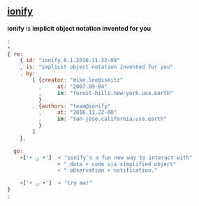 ## [ionify](learn/ionify.md)

**ionify** is **implicit object notation invented for you**

```javascript
;
+
{ re:
    { id: "ionify.0.1.2016.11.22-08"
    , is: "implicit object notation invented for you"
    , by:
        [ {creator: "mike.lee@iskitz"
          ,     at: "2007.09-04"
          ,     in: "forest-hills.new-york.usa.earth"
          }
        , {authors: "team@ionify"
          ,     at: "2016.11.22-08"
          ,     in: "san-jose.california.usa.earth"
          }
        ]
    },

  go:
    +['• ؈ •']  < "ionify's a fun new way to interact with"
                + " data + code via simplified object"
                + " observation + notification."

    +['• ؈ •']  < "try me!"
}
;
```
